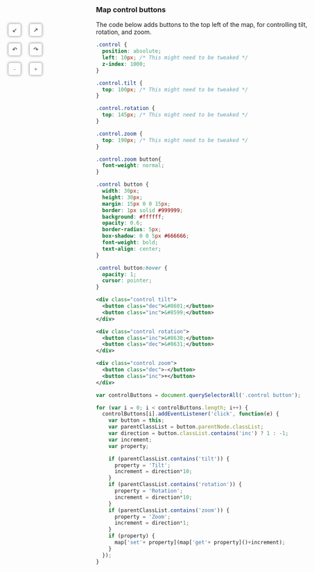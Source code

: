 <link rel="stylesheet" href="assets/OSMBuildings/OSMBuildings.css">
<link rel=stylesheet href=assets/tutorial_prep.css>
<script src=assets/OSMBuildings/OSMBuildings.js></script>

<style>
  .control {
    position: absolute;
    left: 10px;
    z-index: 1000;
  }

  .control.tilt {
    top: 100px;
  }

  .control.rotation {
    top: 145px;
  }

  .control.zoom {
    top: 190px;
  }

  .control.zoom button{
    font-weight: normal;
  }

  .control button {
    width: 30px;
    height: 30px;
    margin: 15px 0 0 15px;
    border: 1px solid #999999;
    background: #ffffff;
    opacity: 0.6;
    border-radius: 5px;
    box-shadow: 0 0 5px #666666;
    font-weight: bold;
    text-align: center;
  }

  .control button:hover {
    opacity: 1;
    cursor: pointer;
  }
</style>


<div id='map'></div>
<div class="control tilt">
  <button class="dec">&#8601;</button>
  <button class="inc">&#8599;</button>
</div>

<div class="control rotation">
  <button class="inc">&#8630;</button>
  <button class="dec">&#8631;</button>
</div>

<div class="control zoom">
  <button class="dec">-</button>
  <button class="inc">+</button>
</div>

<script src=assets/tutorial_prep.js></script>

<script>
var controlButtons = document.querySelectorAll('.control button');

for (var i = 0; i < controlButtons.length; i++) {
  controlButtons[i].addEventListener('click', function(e) {
    var button = this;
    var parentClassList = button.parentNode.classList;
    var direction = button.classList.contains('inc') ? 1 : -1;
    var increment;
    var property;

    if (parentClassList.contains('tilt')) {
      property = 'Tilt';
      increment = direction*10;
    }
    if (parentClassList.contains('rotation')) {
      property = 'Rotation';
      increment = direction*10;
    }
    if (parentClassList.contains('zoom')) {
      property = 'Zoom';
      increment = direction*1;
    }
    if (property) {
      map['set'+ property](map['get'+ property]()+increment);
    }
  });
}
</script>

### Map control buttons

The code below adds buttons to the top left of the map, for controlling tilt, rotation, and zoom.

````css
.control {
  position: absolute;
  left: 10px; /* This might need to be tweaked */
  z-index: 1000;
}

.control.tilt {
  top: 100px; /* This might need to be tweaked */
}

.control.rotation {
  top: 145px; /* This might need to be tweaked */
}

.control.zoom {
  top: 190px; /* This might need to be tweaked */
}

.control.zoom button{
  font-weight: normal;
}

.control button {
  width: 30px;
  height: 30px;
  margin: 15px 0 0 15px;
  border: 1px solid #999999;
  background: #ffffff;
  opacity: 0.6;
  border-radius: 5px;
  box-shadow: 0 0 5px #666666;
  font-weight: bold;
  text-align: center;
}

.control button:hover {
  opacity: 1;
  cursor: pointer;
}
````


````xml
<div class="control tilt">
  <button class="dec">&#8601;</button>
  <button class="inc">&#8599;</button>
</div>

<div class="control rotation">
  <button class="inc">&#8630;</button>
  <button class="dec">&#8631;</button>
</div>

<div class="control zoom">
  <button class="dec">-</button>
  <button class="inc">+</button>
</div>
````

````javascript
var controlButtons = document.querySelectorAll('.control button');

for (var i = 0; i < controlButtons.length; i++) {
  controlButtons[i].addEventListener('click', function(e) {
    var button = this;
    var parentClassList = button.parentNode.classList;
    var direction = button.classList.contains('inc') ? 1 : -1;
    var increment;
    var property;

    if (parentClassList.contains('tilt')) {
      property = 'Tilt';
      increment = direction*10;
    }
    if (parentClassList.contains('rotation')) {
      property = 'Rotation';
      increment = direction*10;
    }
    if (parentClassList.contains('zoom')) {
      property = 'Zoom';
      increment = direction*1;
    }
    if (property) {
      map['set'+ property](map['get'+ property]()+increment);
    }
  });
}
````
